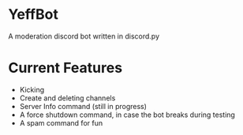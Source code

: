 # YeffBot
A moderation discord bot written in discord.py

# Current Features
* Kicking
* Create and deleting channels
* Server Info command (still in progress)
* A force shutdown command, in case the bot breaks during testing
* A spam command for fun
